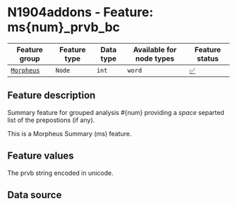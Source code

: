 # N1904addons - Feature: ms{num}_prvb_bc

Feature group |Feature type | Data type | Available for node types | Feature status
---  | --- | --- | --- | ---
[`Morpheus`](README.md#feature-group-morpheus-analyses-meta-and-summary) | `Node` | `int` | `word` | [✅](featurestatus.md#Trustworthy "Trustworthy")

## Feature description

Summary feature for grouped analysis #{num} providing a *space* separted list of the prepostions (if any).

This is a Morpheus Summary (ms) feature.

## Feature values

The prvb string encoded in unicode.

## Data source
